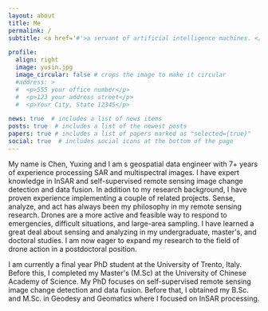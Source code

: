 ```yaml
---
layout: about
title: Me
permalink: /
subtitle: <a href='#'>a servant of artificial intelligence machines. </a>

profile:
  align: right
  image: yusin.jpg
  image_circular: false # crops the image to make it circular
  #address: >
  #  <p>555 your office number</p>
  #  <p>123 your address street</p>
  #  <p>Your City, State 12345</p>

news: true  # includes a list of news items
posts: true  # includes a list of the newest posts
papers: true # includes a list of papers marked as "selected={true}"
social: true  # includes social icons at the bottom of the page
---
```

My name is Chen, Yuxing and I am s geospatial data engineer with 7+ years of experience processing SAR and multispectral images. I have expert knowledge in InSAR and self-supervised remote sensing image change detection and data fusion. In addition to my research background, I have proven experience implementing a couple of related projects. Sense, analyze, and act has always been my philosophy in my remote sensing research. Drones are a more active and feasible way to respond to emergencies, difficult situations, and large-area sampling. I have learned a great deal about sensing and analyzing in my undergraduate, master's, and doctoral studies. I am now eager to expand my research to the field of drone action in a postdoctoral position.

I am currently a final year PhD student at the University of Trento, Italy. Before this, I completed my Master's (M.Sc) at the University of Chinese Academy of Science. My PhD focuses on self-supervised remote sensing image change detection and data fusion. Before that, I obtained my B.Sc. and M.Sc. in Geodesy and Geomatics where I focused on InSAR processing. 

<!--#Write your biography here. Tell the world about yourself. Link to your favorite [subreddit](http://reddit.com). You can put a picture in, too. The code is already #in, just name your picture `prof_pic.jpg` and put it in the `img/` folder.
#Put your address / P.O. box / other info right below your picture. You can also disable any of these elements by editing `profile` property of the YAML header of #your `_pages/about.md`. Edit `_bibliography/papers.bib` and Jekyll will render your [publications page](/al-folio/publications/) automatically.
#Link to your social media connections, too. This theme is set up to use [Font Awesome icons](http://fortawesome.github.io/Font-Awesome/) and [Academicons](https://jpswalsh.github.io/academicons/), like the ones below. Add your Facebook, Twitter, LinkedIn, Google Scholar, or just disable all of them.-->

